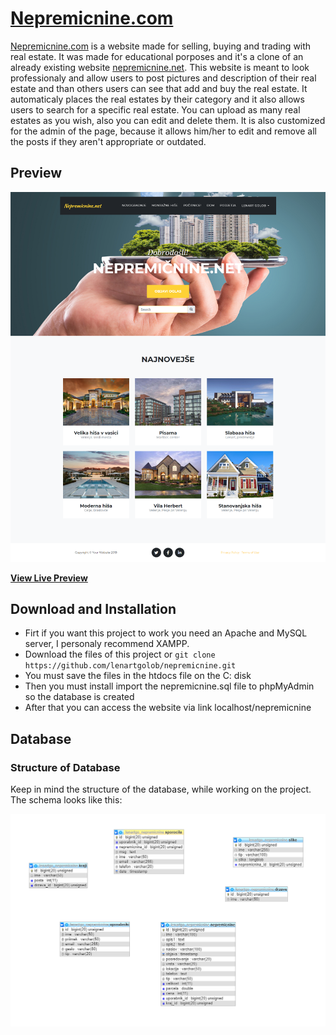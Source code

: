 # [Nepremicnine.com](https://lenartgolob.com/nepremicnine)

[Nepremicnine.com](https://lenartgolob.com7nepremicnine) is a website made for selling, buying and trading with real estate. It was made for educational porposes and it's a clone of an already existing website [nepremicnine.net](https://nepremicnine.net). This website is meant to look professionaly and allow users to post pictures and description of their real estate and than others users can see that add and buy the real estate. It automaticaly places the real estates by their category and it also allows users to search for a specific real estate. You can upload as many real estates as you wish, also you can edit and delete them. It is also customized for the admin of the page, because it allows him/her to edit and remove all the posts if they aren't appropriate or outdated.

## Preview

![lenartgolob.com/nepremicnine](https://raw.githubusercontent.com/lenartgolob/nepremicnine/master/img/about/2019-10-08-11-57-lenartgolob.com.png)


**[View Live Preview](https://lenartgolob.com/nepremicnine)**

## Download and Installation

* Firt if you want this project to work you need an Apache and MySQL server, I personaly recommend XAMPP.
* Download the files of this project or `git clone https://github.com/lenartgolob/nepremicnine.git`
* You must save the files in the htdocs file on the C: disk
* Then you must install import the nepremicnine.sql file to phpMyAdmin so the database is created
* After that you can access the website via link localhost/nepremicnine

## Database

### Structure of Database

Keep in mind the structure of the database, while working on the project. The schema looks like this:

![Database schema](https://raw.githubusercontent.com/lenartgolob/nepremicnine/master/img/about/db-struct.PNG)
